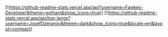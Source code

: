 [!(https://github-readme-stats.vercel.app/api?username=Fawkes-Developer&theme=gotham&show_icons=true)]
[!(https://github-readme-stats.vercel.app/api/top-langs?username=JosefDzeranov&theme=dark&show_icons=true&locale=en&layout=compact)

